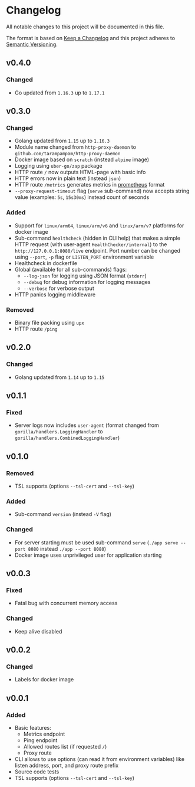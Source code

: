 # Changelog

All notable changes to this project will be documented in this file.

The format is based on [Keep a Changelog][keepachangelog] and this project adheres to [Semantic Versioning][semver].

## v0.4.0

### Changed

- Go updated from `1.16.3` up to `1.17.1`

## v0.3.0

### Changed

- Golang updated from `1.15` up to `1.16.3`
- Module name changed from `http-proxy-daemon` to `github.com/tarampampam/http-proxy-daemon`
- Docker image based on `scratch` (instead `alpine` image)
- Logging using `uber-go/zap` package
- HTTP route `/` now outputs HTML-page with basic info
- HTTP errors now in plain text (instead `json`)
- HTTP route `/metrics` generates metrics in [prometheus](https://github.com/prometheus) format
- `--proxy-request-timeout` flag (`serve` sub-command) now accepts string value (examples: `5s`, `15s30ms`) instead count of seconds

### Added

- Support for `linux/arm64`, `linux/arm/v6` and `linux/arm/v7` platforms for docker image
- Sub-command `healthcheck` (hidden in CLI help) that makes a simple HTTP request (with user-agent `HealthChecker/internal`) to the `http://127.0.0.1:8080/live` endpoint. Port number can be changed using `--port`, `-p` flag or `LISTEN_PORT` environment variable
- Healthcheck in dockerfile
- Global (available for all sub-commands) flags:
  - `--log-json` for logging using JSON format (`stderr`)
  - `--debug` for debug information for logging messages
  - `--verbose` for verbose output
- HTTP panics logging middleware

### Removed

- Binary file packing using `upx`
- HTTP route `/ping`

## v0.2.0

### Changed

- Golang updated from `1.14` up to `1.15`

## v0.1.1

### Fixed

- Server logs now includes `user-agent` (format changed from `gorilla/handlers.LoggingHandler` to `gorilla/handlers.CombinedLoggingHandler`)

## v0.1.0

### Removed

- TSL supports (options `--tsl-cert` and `--tsl-key`)

### Added

- Sub-command `version` (instead `-V` flag)

### Changed

- For server starting must be used sub-command `serve` (`./app serve --port 8080` instead `./app --port 8080`)
- Docker image uses unprivileged user for application starting

## v0.0.3

### Fixed

- Fatal bug with concurrent memory access

### Changed

- Keep alive disabled

## v0.0.2

### Changed

- Labels for docker image

## v0.0.1

### Added

- Basic features:
  - Metrics endpoint
  - Ping endpoint
  - Allowed routes list (if requested `/`)
  - Proxy route
- CLI allows to use options (can read it from environment variables) like listen address, port, and proxy route prefix
- Source code tests
- TSL supports (options `--tsl-cert` and `--tsl-key`)

[keepachangelog]:https://keepachangelog.com/en/1.0.0/
[semver]:https://semver.org/spec/v2.0.0.html

